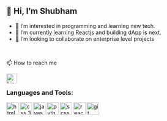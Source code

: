 ## 👋 Hi, I’m Shubham
- 👀 I’m interested in programming and learning new tech.
- 🌱 I’m currently learning Reactjs and building dApp is next.
- 💞️ I’m looking to collaborate on enterprise level projects
<br/>
 <p>📫 How to reach me </p> 
 <a href="linkedin.com/in/shubham-saurav-2765981b7"> <img align="left" alt="LinkedIn" width="26px" src="https://image.flaticon.com/icons/png/512/174/174857.png" /></a>
 <br/>
 
### Languages and Tools:
<div display="flex" flex-direction="space-between"><img align="left" alt="html 5" width="32px" src="https://cdn-icons-png.flaticon.com/128/919/919827.png" />
 <img align="left" alt="css 3" width="32px" src="https://cdn-icons-png.flaticon.com/128/919/919826.png" />
 <img align="left" alt="javascript" width="32px" src="https://cdn-icons-png.flaticon.com/128/136/136530.png" />
 <img align="left" alt="python" width="32px" src="https://cdn-icons-png.flaticon.com/128/919/919852.png" />
 <img align="left" alt="scss" width="32px" src="https://cdn-icons-png.flaticon.com/128/5968/5968358.png" />
 <img align="left" alt="reactjs" width="32px" src="https://cdn-icons.flaticon.com/png/128/3074/premium/3074119.png?token=exp=1640091093~hmac=dbce0bf3bcb8838495ab8067e42a6bc3" />
 <img align="left" alt="git" width="32px" src="https://cdn-icons-png.flaticon.com/128/919/919847.png" />
</div>




<!---
shubham-srv/shubham-srv is a ✨ special ✨ repository because its `README.md` (this file) appears on your GitHub profile.
You can click the Preview link to take a look at your changes.
--->
